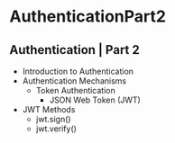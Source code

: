 # AuthenticationPart2
 ## Authentication | Part 2
- Introduction to Authentication
- Authentication Mechanisms
  - Token Authentication
    - JSON Web Token (JWT)
- JWT Methods
  - jwt.sign()
  - jwt.verify()
